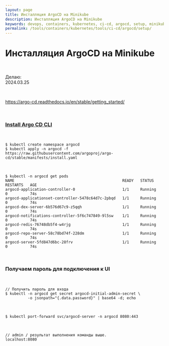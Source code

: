 ```yaml
---
layout: page
title: Инсталляция ArgoCD на Minikube
description: Инсталляция ArgoCD на Minikube
keywords: devops, containers, kubernetes, ci-cd, argocd, setup, minikube
permalink: /tools/containers/kubernetes/tools/ci-cd/argocd/setup/
---
```


# Инсталляция ArgoCD на Minikube

<br/>

Делаю:  
2024.03.25

<br/>

https://argo-cd.readthedocs.io/en/stable/getting_started/

<br/>

### [Install Argo CD CLI](/tools/containers/kubernetes/tools/ci-cd/argocd/setup/argocd-cli/)

<br/>

```
$ kubectl create namespace argocd
$ kubectl apply -n argocd -f https://raw.githubusercontent.com/argoproj/argo-cd/stable/manifests/install.yaml
```

<br/>

```
$ kubectl -n argocd get pods
NAME                                                READY   STATUS    RESTARTS   AGE
argocd-application-controller-0                     1/1     Running   0          74s
argocd-applicationset-controller-5478c64d7c-2pbqd   1/1     Running   0          74s
argocd-dex-server-6b576d67c9-z5qqh                  1/1     Running   0          74s
argocd-notifications-controller-5f6c747849-9l5sw    1/1     Running   0          74s
argocd-redis-76748db5f4-w4rjg                       1/1     Running   0          74s
argocd-repo-server-58c78bd74f-228dm                 1/1     Running   0          74s
argocd-server-5fd847d6bc-28frv                      1/1     Running   0          74s
```

<br/>

### Получаем пароль для подключения к UI

<br/>

```
// Получить пароль для входа
$ kubectl -n argocd get secret argocd-initial-admin-secret \
          -o jsonpath="{.data.password}" | base64 -d; echo
```

<br/>

```
$ kubectl port-forward svc/argocd-server -n argocd 8080:443
```

<br/>

```
// admin / результат выполнения команды выше.
localhost:8080
```
